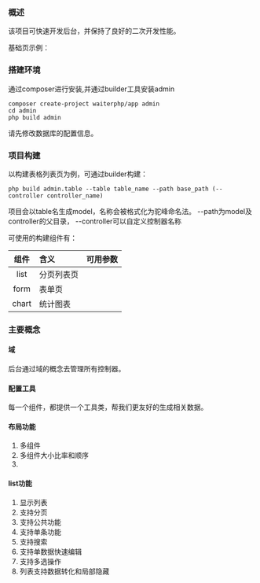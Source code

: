 ### 概述
该项目可快速开发后台，并保持了良好的二次开发性能。

基础页示例：



### 搭建环境

通过composer进行安装,并通过builder工具安装admin
```$xslt
composer create-project waiterphp/app admin
cd admin
php build admin
```
请先修改数据库的配置信息。


### 项目构建
以构建表格列表页为例，可通过builder构建：

```
php build admin.table --table table_name --path base_path (--controller controller_name)
```
项目会以table名生成model，名称会被格式化为驼峰命名法。
--path为model及controller的父目录，
--controller可以自定义控制器名称

可使用的构建组件有：

|组件|含义|可用参数|
|:--:|:--|:--|
|list|分页列表页||
|form|表单页||
|chart|统计图表||

### 主要概念

#### 域
后台通过域的概念去管理所有控制器。

#### 配置工具
每一个组件，都提供一个工具类，帮我们更友好的生成相关数据。

#### 布局功能
1. 多组件
2. 多组件大小比率和顺序
3. 

#### list功能
1. 显示列表
2. 支持分页
3. 支持公共功能
4. 支持单条功能
5. 支持搜索
6. 支持单数据快速编辑
7. 支持多选操作
8. 列表支持数据转化和局部隐藏

### 



